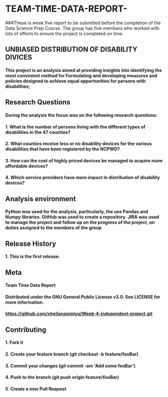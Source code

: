 # TEAM-TIME-DATA-REPORT-
###These is week five report to be submitted before the completion of the Data Science Prep Course. The group has five members who worked with lots of efforts to ensure the project is completed on time.

##  UNBIASED DISTRIBUTION OF DISABILITY DIVICES
#### This project is an analysis aimed at providing insights into identifying the most convinient method for Formulating and developing measures and policies designed to achieve equal opportunities for persons with disabilities;

##  Research Questions
#### During the analysis the focus was on the following research questions:
#### 1. What is the number of persons living with the different types of disabilities in the 47 counties?
#### 2. What counties receive less or no disability devices for the various disabilities that have been registered by the NCPWD?
#### 3. How can the cost of highly priced devices be managed to acquire more affordable devices?
#### 4. Which service providers have more impact in distribution of disability devices?

##  Analysis environment
#### Python was used for the analysis, particularly, the use Pandas and Numpy libraries. GitHub was used to create a repository. JIRA was used to manage the project and follow up on the progress of the project, on duties assigned to the members of the group

##  Release History
#### 1. This is the first release.

##  Meta
#### Team Time Data Report
#### Distributed under the GNU General Public License v3.0. See LICENSE for more information.
#### https://github.com/sheilanasimiyu/Week-4-independent-project.git

##  Contributing
#### 1. Fork it 
#### 2. Create your feature branch (git checkout -b feature/fooBar)
#### 3. Commit your changes (git commit -am 'Add some fooBar')
#### 4. Push to the branch (git push origin feature/fooBar)
#### 5. Create a new Pull Request
